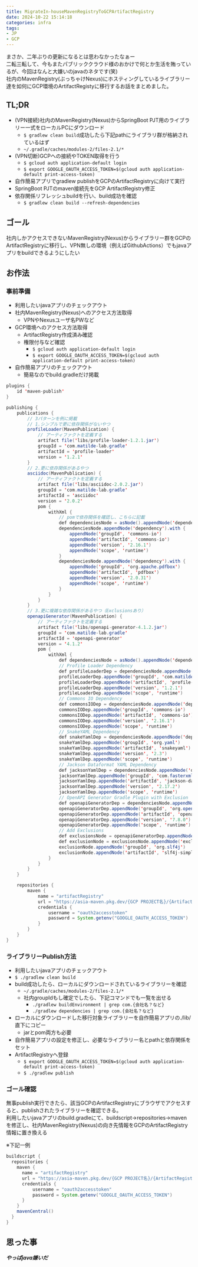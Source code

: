 ```yaml
---
title: MigrateIn-houseMavenRegistryToGCPArtifactRegistry
date: 2024-10-22 15:14:18
categories: infra
tags:
- JP
- GCP
---
```

まさか、二年ぶりの更新になるとは思わなかったなぁー  
二転三転して、今もまたパブリッククラウド様のおかけで何とか生活を賄っているが、今回はなんと大嫌いのjavaのネタです(笑)  
社内のMavenRegistry(ぶっちゃけNexus)にホスティングしているライブラリー達を如何にGCP環境のArtifactRegistyに移行するお話をまとめました。  
<!--more-->

## TL;DR

- (VPN接続)社内のMavenRegistry(Nexus)からSpringBoot PJT用のライブラリー一式をローカルPCにダウンロード
  - `$ gradlew clean build`成功したら下記pathにライブラリ群が格納されているはず
  - `~/.gradle/caches/modules-2/files-2.1/*`
- (VPN切断)GCPへの接続やTOKEN取得を行う
  - `$ gcloud auth application-default login`
  - `$ export GOOGLE_OAUTH_ACCESS_TOKEN=$(gcloud auth application-default print-access-token)`
- 自作簡易アプリでgradlew publishをGCPのArtifactRegistryに向けて実行
- SpringBoot PJTのmaven接続先をGCP ArtifactRegistry修正
- 依存関係リフレッシュbuildを行い、build成功を確認
  - `$ gradlew clean build --refresh-dependencies`

## ゴール

社内しかアクセスできないMavenRegistry(Nexus)からライブラリー群をGCPのArtifactRegistryに移行し、VPN無しの環境（例えばGithubActions）でもjavaアプリをbuildできるようにしたい

## お作法

### 事前準備

- 利用したいjavaアプリのチェックアウト
- 社内MavenRegistry(Nexus)へのアクセス方法取得
  - VPNやNexusユーザ名PWなど
- GCP環境へのアクセス方法取得
  - ArtifactRegistry作成済み確認
  - 権限付与など確認
    - `$ gcloud auth application-default login`
    - `$ export GOOGLE_OAUTH_ACCESS_TOKEN=$(gcloud auth application-default print-access-token)`
- 自作簡易アプリのチェックアウト
  - 簡易なのでbuild.gradleだけ掲載

``` java
plugins {
    id 'maven-publish'
}

publishing {
    publications {
        // 3パターンを例に掲載
        // 1.シンプルで更に依存関係がないやつ
        profileLoader(MavenPublication) {
            // アーティファクトを定義する
            artifact file('libs/profile-loader-1.2.1.jar')
            groupId = 'com.matilde-lab.gradle'
            artifactId = 'profile-loader'
            version = '1.2.1'
        }
        // 2.更に依存関係があるやつ
        asciidoc(MavenPublication) {
            // アーティファクトを定義する
            artifact file('libs/asciidoc-2.0.2.jar')
            groupId = 'com.matilde-lab.gradle'
            artifactId = 'asciidoc'
            version = '2.0.2'
            pom {
                withXml {
                    // pomで依存関係を確認し、こちらに記載
                    def dependenciesNode = asNode().appendNode('dependencies')
                    dependenciesNode.appendNode('dependency').with {
                        appendNode('groupId', 'commons-io')
                        appendNode('artifactId', 'commons-io')
                        appendNode('version', '2.16.1')
                        appendNode('scope', 'runtime')
                    }
                    dependenciesNode.appendNode('dependency').with {
                        appendNode('groupId', 'org.apache.pdfbox')
                        appendNode('artifactId', 'pdfbox')
                        appendNode('version', '2.0.31')
                        appendNode('scope', 'runtime')
                    }
                }
            }
        }
        // 3.更に複雑な依存関係があるやつ（Exclusionsあり）
        openapiGenerator(MavenPublication) {
            // アーティファクトを定義する
            artifact file('libs/openapi-generator-4.1.2.jar')
            groupId = 'com.matilde-lab.gradle'
            artifactId = 'openapi-generator'
            version = '4.1.2'
            pom {
                withXml {
                    def dependenciesNode = asNode().appendNode('dependencies')
                    // Profile Loader Dependency
                    def profileLoaderDep = dependenciesNode.appendNode('dependency')
                    profileLoaderDep.appendNode('groupId', 'com.matilde-lab.gradle')
                    profileLoaderDep.appendNode('artifactId', 'profile-loader')
                    profileLoaderDep.appendNode('version', '1.2.1')
                    profileLoaderDep.appendNode('scope', 'runtime')
                    // Commons IO Dependency
                    def commonsIODep = dependenciesNode.appendNode('dependency')
                    commonsIODep.appendNode('groupId', 'commons-io')
                    commonsIODep.appendNode('artifactId', 'commons-io')
                    commonsIODep.appendNode('version', '2.16.1')
                    commonsIODep.appendNode('scope', 'runtime')
                    // SnakeYAML Dependency
                    def snakeYamlDep = dependenciesNode.appendNode('dependency')
                    snakeYamlDep.appendNode('groupId', 'org.yaml')
                    snakeYamlDep.appendNode('artifactId', 'snakeyaml')
                    snakeYamlDep.appendNode('version', '2.3')
                    snakeYamlDep.appendNode('scope', 'runtime')
                    // Jackson Dataformat YAML Dependency
                    def jacksonYamlDep = dependenciesNode.appendNode('dependency')
                    jacksonYamlDep.appendNode('groupId', 'com.fasterxml.jackson.dataformat')
                    jacksonYamlDep.appendNode('artifactId', 'jackson-dataformat-yaml')
                    jacksonYamlDep.appendNode('version', '2.17.2')
                    jacksonYamlDep.appendNode('scope', 'runtime')
                    // OpenAPI Generator Gradle Plugin with Exclusion
                    def openapiGeneratorDep = dependenciesNode.appendNode('dependency')
                    openapiGeneratorDep.appendNode('groupId', 'org.openapitools')
                    openapiGeneratorDep.appendNode('artifactId', 'openapi-generator-gradle-plugin')
                    openapiGeneratorDep.appendNode('version', '7.8.0')
                    openapiGeneratorDep.appendNode('scope', 'runtime')
                    // Add Exclusions
                    def exclusionsNode = openapiGeneratorDep.appendNode('exclusions')
                    def exclusionNode = exclusionsNode.appendNode('exclusion')
                    exclusionNode.appendNode('groupId', 'org.slf4j')
                    exclusionNode.appendNode('artifactId', 'slf4j-simple')
                }
            }
        }
    }

    repositories {
        maven {
            name = "artifactRegistry"
            url = "https://asia-maven.pkg.dev/{GCP PROJECT名}/{ArtifactRegistry名}"
            credentials {
                username = "oauth2accesstoken"
                password = System.getenv("GOOGLE_OAUTH_ACCESS_TOKEN")
            }
        }
    }
}
```

### ライブラリーPublish方法

- 利用したいjavaアプリのチェックアウト
- `$ ./gradlew clean build`
- build成功したら、ローカルにダウンロードされているライブラリーを確認
  - `~/.gradle/caches/modules-2/files-2.1/*`
  - 社内groupIdもし確定でしたら、下記コマンドでも一覧を出せる
    - `./gradlew buildEnvironment | grep com.{会社名？など}`
    - `./gradlew dependencies | grep com.{会社名？など}`
- ローカルにダウンロードした移行対象ライブラリーを自作簡易アプリの./lib/直下にコピー
  - jarとpom両方も必要
- 自作簡易アプリの設定を修正し、必要なライブラリー名とpathと依存関係をセット
- ArtifactRegistryへ登録
  - `$ export GOOGLE_OAUTH_ACCESS_TOKEN=$(gcloud auth application-default print-access-token)`
  - `$ ./gradlew publish`

### ゴール確認

無事publish実行できたら、該当GCPのArtifactRegistryにブラウザでアクセスすると、publishされたライブラリーを確認できる。  
利用したいjavaアプリのbuild.gradleにて、buildscript->repositories->mavenを修正し、社内MavenRegistry(Nexus)の向き先情報をGCPのArtifactRegistry情報に置き換える

※下記一例  

``` java
buildscript {
  repositories {
    maven {
      name = "artifactRegistry"
      url = "https://asia-maven.pkg.dev/{GCP PROJECT名}/{ArtifactRegistry名}"
      credentials {
          username = "oauth2accesstoken"
          password = System.getenv("GOOGLE_OAUTH_ACCESS_TOKEN")
      }
    }
    mavenCentral()
  }
}
```

## 思った事

___やっぱjava嫌いだ___
